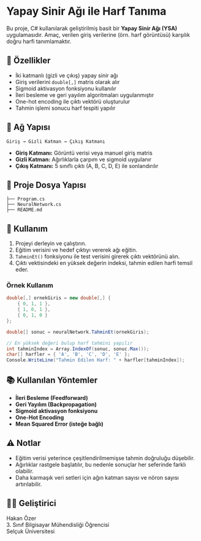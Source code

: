 
# Yapay Sinir Ağı ile Harf Tanıma

Bu proje, C# kullanılarak geliştirilmiş basit bir **Yapay Sinir Ağı (YSA)** uygulamasıdır. Amaç, verilen giriş verilerine (örn. harf görüntüsü) karşılık doğru harfi tanımlamaktır.

## 🔧 Özellikler

- İki katmanlı (gizli ve çıkış) yapay sinir ağı
- Giriş verilerini `double[,]` matris olarak alır
- Sigmoid aktivasyon fonksiyonu kullanılır
- İleri besleme ve geri yayılım algoritmaları uygulanmıştır
- One-hot encoding ile çıktı vektörü oluşturulur
- Tahmin işlemi sonucu harf tespiti yapılır

## 🧠 Ağ Yapısı

```
Giriş → Gizli Katman → Çıkış Katmanı
```

- **Giriş Katmanı:** Görüntü verisi veya manuel giriş matris
- **Gizli Katman:** Ağırlıklarla çarpım ve sigmoid uygulanır
- **Çıkış Katmanı:** 5 sınıflı çıktı (A, B, C, D, E) ile sonlandırılır

## 📁 Proje Dosya Yapısı

```
├── Program.cs
├── NeuralNetwork.cs
├── README.md
```

## 🚀 Kullanım

1. Projeyi derleyin ve çalıştırın.
2. Eğitim verisini ve hedef çıktıyı vererek ağı eğitin.
3. `TahminEt()` fonksiyonu ile test verisini girerek çıktı vektörünü alın.
4. Çıktı vektisindeki en yüksek değerin indeksi, tahmin edilen harfi temsil eder.

### Örnek Kullanım

```csharp
double[,] ornekGiris = new double[,] {
    { 0, 1, 1 },
    { 1, 0, 1 },
    { 0, 1, 0 }
};

double[] sonuc = neuralNetwork.TahminEt(ornekGiris);

// En yüksek değeri bulup harf tahmini yapılır
int tahminIndex = Array.IndexOf(sonuc, sonuc.Max());
char[] harfler = { 'A', 'B', 'C', 'D', 'E' };
Console.WriteLine("Tahmin Edilen Harf: " + harfler[tahminIndex]);
```

## 📚 Kullanılan Yöntemler

- **İleri Besleme (Feedforward)**
- **Geri Yayılım (Backpropagation)**
- **Sigmoid aktivasyon fonksiyonu**
- **One-Hot Encoding**
- **Mean Squared Error (isteğe bağlı)**

## ⚠️ Notlar

- Eğitim verisi yeterince çeşitlendirilmemişse tahmin doğruluğu düşebilir.
- Ağırlıklar rastgele başlatılır, bu nedenle sonuçlar her seferinde farklı olabilir.
- Daha karmaşık veri setleri için ağın katman sayısı ve nöron sayısı artırılabilir.

## 🧑‍💻 Geliştirici

Hakan Özer  
3. Sınıf Bilgisayar Mühendisliği Öğrencisi  
Selçuk Üniversitesi
